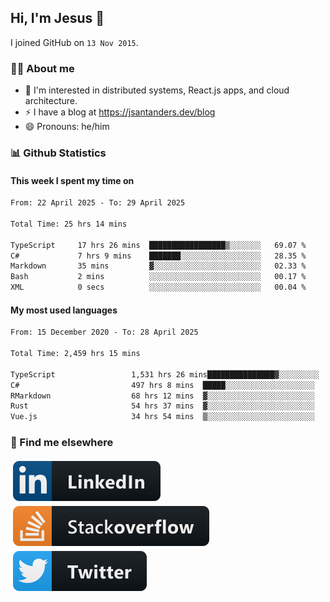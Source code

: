 ## Hi, I'm Jesus 👋

I joined GitHub on `13 Nov 2015`.

<!-- Talking about you -->

### 👨‍💻 About me

- 👦 I'm interested in distributed systems, React.js apps, and cloud architecture.
- ⚡️ I have a blog at <https://jsantanders.dev/blog>
- 😄 Pronouns: he/him

### 📊 Github Statistics

#### This week I spent my time on

<!--START_SECTION:weekly-->

```txt
From: 22 April 2025 - To: 29 April 2025

Total Time: 25 hrs 14 mins

TypeScript     17 hrs 26 mins  █████████████████▒░░░░░░░   69.07 %
C#             7 hrs 9 mins    ███████░░░░░░░░░░░░░░░░░░   28.35 %
Markdown       35 mins         ▓░░░░░░░░░░░░░░░░░░░░░░░░   02.33 %
Bash           2 mins          ░░░░░░░░░░░░░░░░░░░░░░░░░   00.17 %
XML            0 secs          ░░░░░░░░░░░░░░░░░░░░░░░░░   00.04 %
```

<!--END_SECTION:weekly-->

#### My most used languages

<!--START_SECTION:alltime-->

```txt
From: 15 December 2020 - To: 28 April 2025

Total Time: 2,459 hrs 15 mins

TypeScript                 1,531 hrs 26 mins███████████████▓░░░░░░░░░   62.27 %
C#                         497 hrs 8 mins  █████░░░░░░░░░░░░░░░░░░░░   20.21 %
RMarkdown                  68 hrs 12 mins  ▓░░░░░░░░░░░░░░░░░░░░░░░░   02.77 %
Rust                       54 hrs 37 mins  ▓░░░░░░░░░░░░░░░░░░░░░░░░   02.22 %
Vue.js                     34 hrs 54 mins  ▒░░░░░░░░░░░░░░░░░░░░░░░░   01.42 %
```

<!--END_SECTION:alltime-->

### 📢 Find me elsewhere

<p>
  <a target="_blank" href="https://linkedin.com/in/jsantanders">
    <img src="https://github.com/jsantanders/jsantanders/blob/master/img/linkedin.svg" alt="LinkedIn" style="vertical-align:top; margin:4px">
  </a>
  
  <a target="_blank" href="https://stackoverflow.com/users/7318331/jesus-santander">
    <img src="https://github.com/jsantanders/jsantanders/blob/master/img/stackoverflow.svg" alt="StackOverflow" style="vertical-align:top; margin:4px">
  </a>
  
  <a target="_blank" href="http://twitter.com/jsantanders">
    <img src="https://github.com/jsantanders/jsantanders/blob/master/img/twitter.svg" alt="Twitter" style="vertical-align:top; margin:4px">
  </a>
</p>
